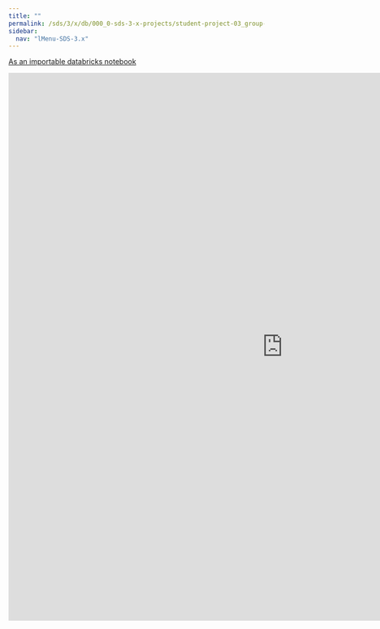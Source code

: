 ```yaml
---
title: ""
permalink: /sds/3/x/db/000_0-sds-3-x-projects/student-project-03_group-GuangyiZhang/01_triads/
sidebar:
  nav: "lMenu-SDS-3.x"
---
```


[As an importable databricks notebook](https://lamastex.github.io/scalable-data-science/sds/3/x/db/000_0-sds-3-x-projects/student-project-03_group-GuangyiZhang/01_triads.html)

<iframe src="https://lamastex.github.io/scalable-data-science/sds/3/x/db/000_0-sds-3-x-projects/student-project-03_group-GuangyiZhang/01_triads.html" width="1080" height="1080" frameborder="0"></iframe>
